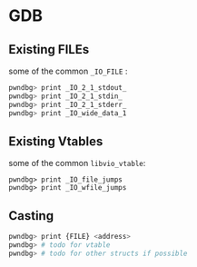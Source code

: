 # GDB

## Existing FILEs

some of the common `_IO_FILE` :

```bash
pwndbg> print _IO_2_1_stdout_
pwndbg> print _IO_2_1_stdin_
pwndbg> print _IO_2_1_stderr_
pwndbg> print _IO_wide_data_1
```

## Existing Vtables

some of the common `libvio_vtable`:

```
pwndbg> print _IO_file_jumps
pwndbg> print _IO_wfile_jumps
```

## Casting

```bash
pwndbg> print {FILE} <address>
pwndbg> # todo for vtable
pwndbg> # todo for other structs if possible
```
